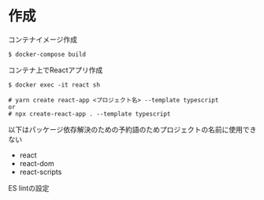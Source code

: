 # 作成
コンテナイメージ作成
```
$ docker-compose build
```
コンテナ上でReactアプリ作成
```
$ docker exec -it react sh

# yarn create react-app <プロジェクト名> --template typescript
or
# npx create-react-app . --template typescript
```




以下はパッケージ依存解決のための予約語のためプロジェクトの名前に使用できない
- react
- react-dom
- react-scripts

ES lintの設定
```
```